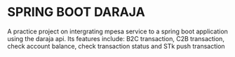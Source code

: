 # SPRING BOOT DARAJA
A practice project on intergrating mpesa service to a spring boot application using the daraja api. Its features include: B2C transaction, C2B transaction, check account balance, check transaction status and STk push transaction